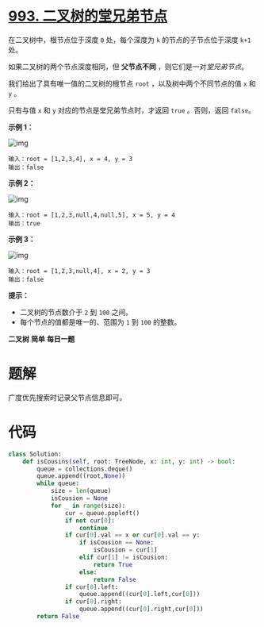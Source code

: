 <!--
 * @Description: 
 * @Autor: Au3C2
 * @Date: 2021-05-17 10:26:58
 * @LastEditors: Au3C2
 * @LastEditTime: 2021-05-17 10:41:57
-->
# [993. 二叉树的堂兄弟节点](https://leetcode-cn.com/problems/cousins-in-binary-tree/)

在二叉树中，根节点位于深度 `0` 处，每个深度为 `k` 的节点的子节点位于深度 `k+1` 处。

如果二叉树的两个节点深度相同，但 **父节点不同** ，则它们是一对*堂兄弟节点*。

我们给出了具有唯一值的二叉树的根节点 `root` ，以及树中两个不同节点的值 `x` 和 `y` 。

只有与值 `x` 和 `y` 对应的节点是堂兄弟节点时，才返回 `true` 。否则，返回 `false`。

 
**示例 1：**

![img](https://assets.leetcode-cn.com/aliyun-lc-upload/uploads/2019/02/16/q1248-01.png)

```
输入：root = [1,2,3,4], x = 4, y = 3
输出：false
```

**示例 2：**

![img](https://assets.leetcode-cn.com/aliyun-lc-upload/uploads/2019/02/16/q1248-02.png)

```
输入：root = [1,2,3,null,4,null,5], x = 5, y = 4
输出：true
```

**示例 3：**

![img](https://assets.leetcode-cn.com/aliyun-lc-upload/uploads/2019/02/16/q1248-03.png)

```
输入：root = [1,2,3,null,4], x = 2, y = 3
输出：false
```

 

**提示：**

-   二叉树的节点数介于 `2` 到 `100` 之间。
-   每个节点的值都是唯一的、范围为 `1` 到 `100` 的整数。

**二叉树** **简单** **每日一题**
# 题解

广度优先搜索时记录父节点信息即可。

# 代码

```python
class Solution:
    def isCousins(self, root: TreeNode, x: int, y: int) -> bool:
        queue = collections.deque()
        queue.append((root,None))
        while queue:
            size = len(queue)
            isCousion = None
            for _ in range(size):
                cur = queue.popleft()    
                if not cur[0]:
                    continue  
                if cur[0].val == x or cur[0].val == y:  
                    if isCousion == None:
                        isCousion = cur[1]
                    elif cur[1] != isCousion:       
                        return True
                    else:
                        return False
                if cur[0].left:
                    queue.append((cur[0].left,cur[0]))
                if cur[0].right:
                    queue.append((cur[0].right,cur[0]))
        return False
```

